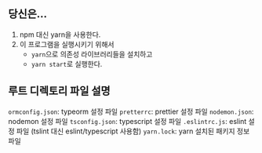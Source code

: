 ## 당신은...

1. npm 대신 yarn을 사용한다.
2. 이 프로그램을 실행시키기 위해서
   - `yarn`으로 의존성 라이브러리들을 설치하고
   - `yarn start`로 실행한다.

## 루트 디렉토리 파일 설명

`ormconfig.json`: typeorm 설정 파일
`pretterrc`: prettier 설정 파일
`nodemon.json`: nodemon 설정 파일
`tsconfig.json`: typescript 설정 파일
`.eslintrc.js`: eslint 설정 파일 (tslint 대신 eslint/typescript 사용함)
`yarn.lock`: yarn 설치된 패키지 정보 파일
